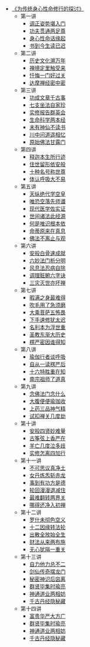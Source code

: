 - [《为传统身心性命修行的探讨》](打坐禅定/《为传统身心性命修行的探讨》/《为传统身心性命修行的探讨》.md)
  - 第一讲
    - [调正姿势堪入门](打坐禅定/《为传统身心性命修行的探讨》/调正姿势堪入门.md)
    - [功夫贯通两足尊](打坐禅定/《为传统身心性命修行的探讨》/功夫贯通两足尊.md)
    - [身心性命话缘起](打坐禅定/《为传统身心性命修行的探讨》/身心性命话缘起.md)
    - [书到今生读已迟](打坐禅定/《为传统身心性命修行的探讨》/书到今生读已迟）.md)
  - 第二讲
    - [历史文化溯万年](打坐禅定/《为传统身心性命修行的探讨》/历史文化溯万年.md)
    - [禅境定里触受来](打坐禅定/《为传统身心性命修行的探讨》/禅境定里触受来.md)
    - [忏悔一门好过关](打坐禅定/《为传统身心性命修行的探讨》/忏悔一门好过关.md)
    - [达摩禅经密中密](打坐禅定/《为传统身心性命修行的探讨》/达摩禅经密中密.md)
  - 第三讲
    - [功成文章千古事](打坐禅定/《为传统身心性命修行的探讨》/功成文章千古事.md)
    - [七支坐法自家珍](打坐禅定/《为传统身心性命修行的探讨》/七支坐法自家珍.md)
    - [实修报告群英会](打坐禅定/《为传统身心性命修行的探讨》/实修报告群英会.md)
    - [生命科学两本经](打坐禅定/《为传统身心性命修行的探讨》/生命科学两本经.md)
    - [未有神仙不读书](打坐禅定/《为传统身心性命修行的探讨》/未有神仙不读书.md)
    - [川中问道遥相忆](打坐禅定/《为传统身心性命修行的探讨》/川中问道遥相忆.md)
    - [原始佛法甘露门](打坐禅定/《为传统身心性命修行的探讨》/原始佛法甘露门.md)
  - 第四讲
    - [释迦本生所行迹](打坐禅定/《为传统身心性命修行的探讨》/释迦本生所行迹.md)
    - [住世留形依安般](打坐禅定/《为传统身心性命修行的探讨》/住世留形依安般.md)
    - [十种名号称世尊](打坐禅定/《为传统身心性命修行的探讨》/十种名号称世尊.md)
    - [体认呼吸大不易](打坐禅定/《为传统身心性命修行的探讨》/体认呼吸大不易.md)
  - 第五讲
    - [天纵绝代学空皇](打坐禅定/《为传统身心性命修行的探讨》/天纵绝代学空皇.md)
    - [唯恐空落先师谶](打坐禅定/《为传统身心性命修行的探讨》/唯恐空落先师谶.md)
    - [现代医学佐实证](打坐禅定/《为传统身心性命修行的探讨》/现代医学佐实证.md)
    - [世间诸法此经源](打坐禅定/《为传统身心性命修行的探讨》/世间诸法此经源.md)
    - [何是唯识根本依](打坐禅定/《为传统身心性命修行的探讨》/何是唯识根本依.md)
    - [命蒂原来在真息](打坐禅定/《为传统身心性命修行的探讨》/命蒂原来在真息.md)
    - [佛法不离止与观](打坐禅定/《为传统身心性命修行的探讨》/佛法不离止与观.md)
  - 第六讲
    - [安般白骨速成就](打坐禅定/《为传统身心性命修行的探讨》/安般白骨速成就.md)
    - [六妙法门析分明](打坐禅定/《为传统身心性命修行的探讨》/六妙法门析分明.md)
    - [风息法忍病自除](打坐禅定/《为传统身心性命修行的探讨》/风息法忍病自除.md)
    - [调理脏腑六字诀](打坐禅定/《为传统身心性命修行的探讨》/调理脏腑六字诀.md)
    - [三灾灭世亦坏禅](打坐禅定/《为传统身心性命修行的探讨》/三灾灭世亦坏禅.md)
  - 第七讲
    - [暇满之身最难得](打坐禅定/《为传统身心性命修行的探讨》/暇满之身最难得.md)
    - [吹毛用了急须磨](打坐禅定/《为传统身心性命修行的探讨》/吹毛用了急须磨.md)
    - [大乘菩萨五怖畏](打坐禅定/《为传统身心性命修行的探讨》/大乘菩萨五怖畏.md)
    - [下手速修犹太迟](打坐禅定/《为传统身心性命修行的探讨》/下手速修犹太迟.md)
    - [名利本为浮世重](打坐禅定/《为传统身心性命修行的探讨》/名利本为浮世重.md)
    - [圣教东渐大历史](打坐禅定/《为传统身心性命修行的探讨》/圣教东渐大历史.md)
    - [楞严密因谁得知](打坐禅定/《为传统身心性命修行的探讨》/楞严密因谁得知.md)
  - 第八讲
    - [瑜伽行者谈呼吸](打坐禅定/《为传统身心性命修行的探讨》/瑜伽行者谈呼吸.md)
    - [自从一读楞严后](打坐禅定/《为传统身心性命修行的探讨》/自从一读楞严后.md)
    - [十六特胜重在知](打坐禅定/《为传统身心性命修行的探讨》/十六特胜重在知.md)
    - [南宗祖师了道真](打坐禅定/《为传统身心性命修行的探讨》/南宗祖师了道真.md)
  - 第九讲
    - [念佛法门念什么](打坐禅定/《为传统身心性命修行的探讨》/念佛法门念什么.md)
    - [大腹便便瑜珈收](打坐禅定/《为传统身心性命修行的探讨》/大腹便便瑜珈收.md)
    - [上药三品神气精](打坐禅定/《为传统身心性命修行的探讨》/上药三品神气精.md)
    - [试扣禅关几度劫](打坐禅定/《为传统身心性命修行的探讨》/试扣禅关几度劫.md)
  - 第十讲
    - [安般四贤妙难量](打坐禅定/《为传统身心性命修行的探讨》/安般四贤妙难量.md)
    - [古筝弦上香严在](打坐禅定/《为传统身心性命修行的探讨》/古筝弦上香严在.md)
    - [羊亡几度泣多歧](打坐禅定/《为传统身心性命修行的探讨》/羊亡几度泣多歧.md)
    - [实修怎离四加行](打坐禅定/《为传统身心性命修行的探讨》/实修怎离四加行.md)
  - 第十一讲
    - [不可思议真净土](打坐禅定/《为传统身心性命修行的探讨》/不可思议真净土.md)
    - [女丹炼炁斩赤龙](打坐禅定/《为传统身心性命修行的探讨》/女丹炼炁斩赤龙.md)
    - [事到有功方是德](打坐禅定/《为传统身心性命修行的探讨》/事到有功方是德.md)
    - [轮回漫漫退减住](打坐禅定/《为传统身心性命修行的探讨》/轮回漫漫退减住.md)
    - [最难翻转两界关](打坐禅定/《为传统身心性命修行的探讨》/最难翻转两界关.md)
    - [哪得还净入初禅](打坐禅定/《为传统身心性命修行的探讨》/哪得还净入初禅.md)
  - 第十二讲
    - [罗什未彻色空义](打坐禅定/《为传统身心性命修行的探讨》/罗什未彻色空义.md)
    - [十二因缘转法轮](打坐禅定/《为传统身心性命修行的探讨》/十二因缘转法轮.md)
    - [出散全放始全生](打坐禅定/《为传统身心性命修行的探讨》/出散全放始全生.md)
    - [财法从来两布施](打坐禅定/《为传统身心性命修行的探讨》/财法从来两布施.md)
    - [无心犹隔一重关](打坐禅定/《为传统身心性命修行的探讨》/无心犹隔一重关.md)
  - 第十三讲
    - [自力他力总不二](打坐禅定/《为传统身心性命修行的探讨》/自力他力总不二.md)
    - [剑仙传奇摆龙门](打坐禅定/《为传统身心性命修行的探讨》/剑仙传奇摆龙门.md)
    - [秘密神识后囟离](打坐禅定/《为传统身心性命修行的探讨》/秘密神识后囟离.md)
    - [群贤毕集时瑜亮](打坐禅定/《为传统身心性命修行的探讨》/群贤毕集时瑜亮.md)
    - [神通道业两相妨](打坐禅定/《为传统身心性命修行的探讨》/神通道业两相妨.md)
    - [千古丹经隐秘藏](打坐禅定/《为传统身心性命修行的探讨》/千古丹经隐秘藏.md)
  - 第十四讲
    - [富贵华严大方广](打坐禅定/《为传统身心性命修行的探讨》/富贵华严大方广.md)
    - [群贤毕集时瑜亮](打坐禅定/《为传统身心性命修行的探讨》/群贤毕集时瑜亮.md)
    - [神通道业两相妨](打坐禅定/《为传统身心性命修行的探讨》/神通道业两相妨.md)
    - [千古丹经隐秘藏](打坐禅定/《为传统身心性命修行的探讨》/千古丹经隐秘藏.md)